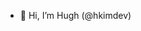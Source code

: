 - 👋 Hi, I’m Hugh (@hkimdev)


<!---
hkimdev/hkimdev is a ✨ special ✨ repository because its `README.md` (this file) appears on your GitHub profile.
You can click the Preview link to take a look at your changes.
--->
